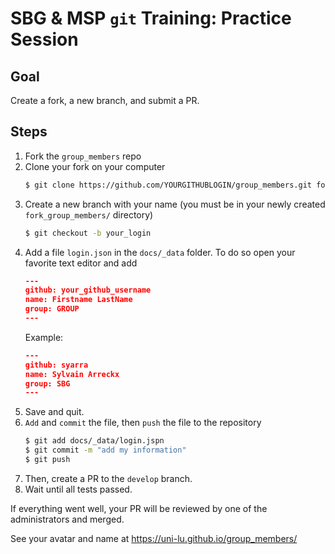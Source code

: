 # SBG & MSP `git` Training: Practice Session

## Goal
Create a fork, a new branch, and submit a PR.

## Steps

1. Fork the `group_members` repo
2. Clone your fork on your computer
    ```sh
    $ git clone https://github.com/YOURGITHUBLOGIN/group_members.git fork_group_members
    ```
3. Create a new branch with your name (you must be in your newly created `fork_group_members/` directory)
    ```sh
    $ git checkout -b your_login
    ```
4. Add a file `login.json` in the `docs/_data` folder. To do so open your favorite text editor and add
    ```json
    ---
    github: your_github_username
    name: Firstname LastName
    group: GROUP
    ---
    ```
    Example:
    ```json
    ---
    github: syarra
    name: Sylvain Arreckx
    group: SBG
    ---
    ```
5. Save and quit.
6. `Add` and `commit` the file, then `push` the file to the repository
    ```sh
    $ git add docs/_data/login.jspn
    $ git commit -m "add my information"
    $ git push
    ```
7. Then, create a PR to the `develop` branch.
8. Wait until all tests passed.

If everything went well, your PR will be reviewed by one of the administrators and merged.

See your avatar and name at https://uni-lu.github.io/group_members/
